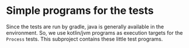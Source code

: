# Simple programs for the tests

Since the tests are run by gradle, java is generally available in the environment. So, we use kotlin/jvm programs as 
execution targets for the `Process` tests. This subproject contains these little test programs.
